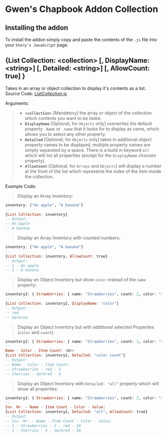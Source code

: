 # Gwen's Chapbook Addon Collection
## Installing the addon
To install the addon simply copy and paste the contents of the `.js` file into your `Story's JavaScript` page.
## {List Collection: \<collection> [, DisplayName: \<string>] [, Detailed: \<string>] [, AllowCount: true] }
Takes in an array or object collection to display it's contents as a list. <br>
Source Code: [ListCollection.js](https://github.com/GwenTastic/Chapbook-Addon-Collection/blob/master/LIst%20Collection/List%20Collection.js "List Collection.js") <br>

Arguments:
> - **`<collection>`** [Mandetory] the array or object of the collection which contents you want to be listed.
> - **`DisplayName`** [Optional, for `Objects` only] overwrites the default property `.Name` or `.name` that it looks for to display as name, which allows you to select any other property.
> - **`Detailed`** [Optional, for `Objects` only] takes in additional object property names to be displayed, multiple property names are simply separated by a space. There is a build in keyword `all` which will list all properties (except for the `DisplayName` choosen property).
> - **`AllowCount`** [Optional, for `Arrays` and `Objects`] will display a number at the front of the list which represents the index of the item inside the collection.

Example Code:<br>
 > Display an Array Inventory:
 ```hs
 inventory: ["An apple", "A banana"]
 --
 {List Collection: inventory}
 -- Output:
 -- An apple
 -- A banana
 ```

> Display an Array Inventory with counted numbers:
```hs
inventory: ["An apple", "A banana"]
--
{List Collection: inventory, AllowCount: true}
-- Output:
-- 1 - An apple
-- 2 - A banana
```

> Display an Object Inventory but show `color` instead of the `name` property:
```hs
inventory2: { Strawberries: { name: "Strawberries", count: 2, color: "red", value: 10 }, Cherries: { name: "Cherries", count: 4, color: "darkred", value:  36} }
--
{List Collection: inventory2, DisplayName: "color"}
-- Output:
-- red
-- darkred
```

> Display an Object Inventory but with additional selected Properties (`color` and `count`):
```hs
inventory2: { Strawberries: { name: "Strawberries", count: 2, color: "red", value: 10 }, Cherries: { name: "Cherries", count: 4, color: "darkred", value:  36} }
--
Name - Color - Item Count: <br>
{List Collection: inventory2, Detailed: "color count"}
-- Output:
-- Name - Color - Item Count:
-- Strawberries - red - 2
-- Cherries - darkred - 4
```

> Display an Object Inventory with `Detailed: "all"` property which will show all properties:
```hs
inventory2: { Strawberries: { name: "Strawberries", count: 2, color: "red", value: 10 }, Cherries: { name: "Cherries", count: 4, color: "darkred", value:  36} }
--
Inv. Nr. - Name - Item Count - Color - Value:
{List Collection: inventory2, Detailed: "all", AllowCount: true}
-- Output:
-- Inv. Nr. - Name - Item Count - Color - Value:
-- 1 - Strawberries - 2 - red - 10
-- 2 - Cherries - 4 - darkred - 36
```